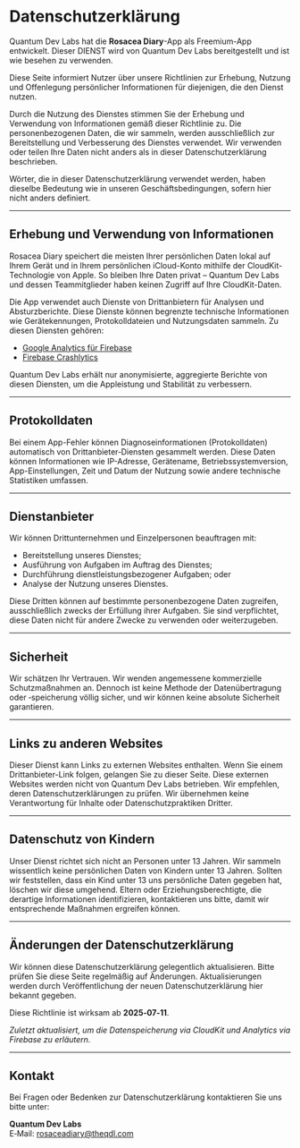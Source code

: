 # Datenschutzerklärung

Quantum Dev Labs hat die **Rosacea Diary**-App als Freemium-App entwickelt. Dieser DIENST wird von Quantum Dev Labs bereitgestellt und ist wie besehen zu verwenden.

Diese Seite informiert Nutzer über unsere Richtlinien zur Erhebung, Nutzung und Offenlegung persönlicher Informationen für diejenigen, die den Dienst nutzen.

Durch die Nutzung des Dienstes stimmen Sie der Erhebung und Verwendung von Informationen gemäß dieser Richtlinie zu. Die personenbezogenen Daten, die wir sammeln, werden ausschließlich zur Bereitstellung und Verbesserung des Dienstes verwendet. Wir verwenden oder teilen Ihre Daten nicht anders als in dieser Datenschutzerklärung beschrieben.

Wörter, die in dieser Datenschutzerklärung verwendet werden, haben dieselbe Bedeutung wie in unseren Geschäftsbedingungen, sofern hier nicht anders definiert.

---

## Erhebung und Verwendung von Informationen

Rosacea Diary speichert die meisten Ihrer persönlichen Daten lokal auf Ihrem Gerät und in Ihrem persönlichen iCloud-Konto mithilfe der CloudKit-Technologie von Apple. So bleiben Ihre Daten privat – Quantum Dev Labs und dessen Teammitglieder haben keinen Zugriff auf Ihre CloudKit-Daten.

Die App verwendet auch Dienste von Drittanbietern für Analysen und Absturzberichte. Diese Dienste können begrenzte technische Informationen wie Gerätekennungen, Protokolldateien und Nutzungsdaten sammeln. Zu diesen Diensten gehören:
- [Google Analytics für Firebase](https://firebase.google.com/policies/analytics)
- [Firebase Crashlytics](https://firebase.google.com/support/privacy/)

Quantum Dev Labs erhält nur anonymisierte, aggregierte Berichte von diesen Diensten, um die Appleistung und Stabilität zu verbessern.

---

## Protokolldaten

Bei einem App-Fehler können Diagnoseinformationen (Protokolldaten) automatisch von Drittanbieter‑Diensten gesammelt werden. Diese Daten können Informationen wie IP-Adresse, Gerätename, Betriebssystemversion, App-Einstellungen, Zeit und Datum der Nutzung sowie andere technische Statistiken umfassen.

---

## Dienstanbieter

Wir können Drittunternehmen und Einzelpersonen beauftragen mit:
- Bereitstellung unseres Dienstes;
- Ausführung von Aufgaben im Auftrag des Dienstes;
- Durchführung dienstleistungsbezogener Aufgaben; oder
- Analyse der Nutzung unseres Dienstes.

Diese Dritten können auf bestimmte personenbezogene Daten zugreifen, ausschließlich zwecks der Erfüllung ihrer Aufgaben. Sie sind verpflichtet, diese Daten nicht für andere Zwecke zu verwenden oder weiterzugeben.

---

## Sicherheit

Wir schätzen Ihr Vertrauen. Wir wenden angemessene kommerzielle Schutzmaßnahmen an. Dennoch ist keine Methode der Datenübertragung oder ‑speicherung völlig sicher, und wir können keine absolute Sicherheit garantieren.

---

## Links zu anderen Websites

Dieser Dienst kann Links zu externen Websites enthalten. Wenn Sie einem Drittanbieter-Link folgen, gelangen Sie zu dieser Seite. Diese externen Websites werden nicht von Quantum Dev Labs betrieben. Wir empfehlen, deren Datenschutzerklärungen zu prüfen. Wir übernehmen keine Verantwortung für Inhalte oder Datenschutzpraktiken Dritter.

---

## Datenschutz von Kindern

Unser Dienst richtet sich nicht an Personen unter 13 Jahren. Wir sammeln wissentlich keine persönlichen Daten von Kindern unter 13 Jahren. Sollten wir feststellen, dass ein Kind unter 13 uns persönliche Daten gegeben hat, löschen wir diese umgehend. Eltern oder Erziehungsberechtigte, die derartige Informationen identifizieren, kontaktieren uns bitte, damit wir entsprechende Maßnahmen ergreifen können.

---

## Änderungen der Datenschutzerklärung

Wir können diese Datenschutzerklärung gelegentlich aktualisieren. Bitte prüfen Sie diese Seite regelmäßig auf Änderungen. Aktualisierungen werden durch Veröffentlichung der neuen Datenschutzerklärung hier bekannt gegeben.

Diese Richtlinie ist wirksam ab **2025‑07‑11**.

_Zuletzt aktualisiert, um die Datenspeicherung via CloudKit und Analytics via Firebase zu erläutern._

---

## Kontakt

Bei Fragen oder Bedenken zur Datenschutzerklärung kontaktieren Sie uns bitte unter:

**Quantum Dev Labs**  
E‑Mail: [rosaceadiary@theqdl.com](mailto:rosaceadiary@theqdl.com)